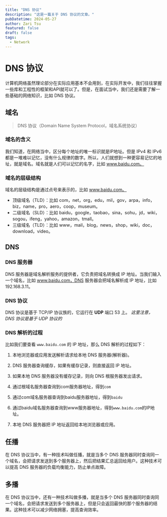 ```yaml
---
title: "DNS 协议"
description: "这是一篇关于 DNS 协议的文章。"
pubDatetime: 2024-05-27
author: Zari Tsu
featured: false
draft: false
tags:
  - Network
---
```


# DNS 协议

计算机网络虽然理论部分在实际应用基本不会用到，在实际开发中，我们往往掌握一些库和工程性的框架和API就可以了。但是，在面试当中，我们还是需要了解一些基础的网络知识，比如 DNS 协议。

## 域名

> DNS 协议（Domain Name System Protocol，域名系统协议）

### 域名的含义

我们知道，在网络当中，区分每个地址的唯一标识就是IP地址。但是 IPv4 和 IPv6 都是一堆难以记忆，没有什么规律的数字。所以，人们就想到一种更容易记忆的地址，就是域名。域名就是人们可以记忆的名字，比如 www.baidu.com。

### 域名的层级结构

域名的层级结构是通过点号来表示的，比如 www.baidu.com。

- 顶级域名（TLD）：比如 com，net，org，edu，mil，gov，arpa，info，biz，name，pro，aero，coop，museum。
- 二级域名（SLD）：比如 baidu，google，taobao，sina，sohu，jd，wiki，sogou，ifeng，yahoo，amazon，tmall。
- 三级域名（TLD）：比如 www，mail，blog，news，shop，wiki，doc，download，video。

## DNS

### DNS 服务器

DNS 服务器是域名解析服务的提供者，它负责把域名转换成 IP 地址。当我们输入一个域名，比如 www.baidu.com，DNS 服务器会把域名解析成 IP 地址，比如 192.168.3.11。

### DNS 协议

DNS 协议是基于 TCP/IP 协议族的，它运行在 **UDP**  端口 53 上。
*这里注意，DNS 协议是基于 UDP 协议的*

### DNS 解析的过程

比如我们要查看 `www.baidu.com` 的 IP 地址，那么 DNS 解析的过程如下：

1. 本地浏览器或应用发送解析请求给本地 DNS 服务器(解析器)。

2. DNS 服务器查询缓存，如果有缓存记录，则直接返回 IP 地址。

3. 如果本地 DNS 服务器没有缓存记录，则向 DNS 根服务器发出请求。

4. 通过根域名服务器查询到com服务器地址，得到`com`

5. 通过com域名服务器查询到baidu服务器地址，得到`baidu`

6. 通过baidu域名服务器查询到www服务器地址，得到`www.baidu.com`的IP地址。

7. 本地 DNS 服务器把 IP 地址返回给本地浏览器或应用。

## 任播

在 DNS 协议当中，有一种技术叫做任播，就是当多个 DNS 服务器同时查询同一个域名，会把请求发送到多个服务器上，然后把结果汇总返回给用户。这种技术可以提高 DNS 服务器的负载均衡能力，防止单点故障。


## 多播

在 DNS 协议当中，还有一种技术叫做多播，就是当多个 DNS 服务器同时查询同一个域名，会把请求发送到多个服务器上，但是只会返回最快的那个服务器的结果。这种技术可以减少网络拥塞，提高查询效率。
